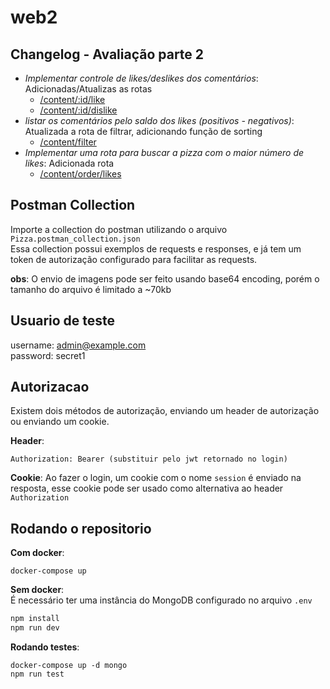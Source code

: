 # web2

## Changelog - Avaliação parte 2
* *Implementar controle de likes/deslikes dos comentários*: Adicionadas/Atualizas as rotas
  * [/content/:id/like](https://github.com/Tashima42/web2/blob/main/src/routes/content/like.js)
  * [/content/:id/dislike](https://github.com/Tashima42/web2/blob/main/src/routes/content/dislike.js)
* *listar os comentários pelo saldo dos likes (positivos - negativos)*: Atualizada a rota de filtrar, adicionando função de sorting
  * [/content/filter](https://github.com/Tashima42/web2/blob/main/src/routes/content/filter.js)
* *Implementar uma rota para buscar a pizza com o maior número de likes*: Adicionada rota
  * [/content/order/likes](https://github.com/Tashima42/web2/blob/main/src/routes/content/order/likes.js)

## Postman Collection
Importe a collection do postman utilizando o arquivo `Pizza.postman_collection.json`    
Essa collection possui exemplos de requests e responses, e já tem um token de autorização configurado para facilitar as requests.

**obs**: O envio de imagens pode ser feito usando base64 encoding, porém o tamanho do arquivo é limitado a ~70kb

## Usuario de teste
username: admin@example.com    
password: secret1


## Autorizacao
Existem dois métodos de autorização, enviando um header de autorização ou enviando um cookie.

**Header**:
```
Authorization: Bearer (substituir pelo jwt retornado no login)
```
**Cookie**:
Ao fazer o login, um cookie com o nome `session` é enviado na resposta, esse cookie pode ser usado como alternativa ao header `Authorization`

## Rodando o repositorio

**Com docker**:    
```
docker-compose up
```

**Sem docker**:    
É necessário ter uma instância do MongoDB configurado no arquivo `.env`
```sh
npm install
npm run dev
```

**Rodando testes**:    
```
docker-compose up -d mongo
npm run test
```
